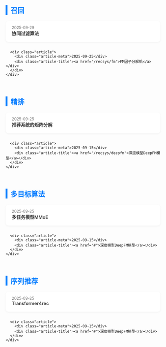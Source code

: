 
  <style>

    h1 {
      text-align: center;
      color: #222;
      margin-bottom: 40px;
    }

    .topic {
      margin-bottom: 50px;
      max-width: 800px;
      margin-left: auto;
      margin-right: auto;
    }

    .topic-title {
      font-size: 1.6em;
      font-weight: bold;
      color: #007bff;
      border-left: 6px solid #007bff;
      padding-left: 10px;
      margin-bottom: 20px;
    }

    .article-list {
      display: flex;
      flex-direction: column;
      gap: 12px;
    }

    .article {
      background: #fff;
      border-radius: 10px;
      padding: 14px 20px;
      box-shadow: 0 2px 6px rgba(0, 0, 0, 0.05);
      transition: 0.2s ease;
    }

    .article:hover {
      transform: translateY(-3px);
      box-shadow: 0 4px 12px rgba(0, 0, 0, 0.1);
    }

    .article-title {
      font-size: 1.05em;
      font-weight: 600;
      color: #333;
      margin-bottom: 4px;
    }

    .article-title a {
      text-decoration: none;
      color: inherit;
    }

    .article-title a:hover {
      color: #007bff;
    }

    .article-meta {
      font-size: 0.9em;
      color: #777;
    }

    @media (max-width: 600px) {
      body {
        padding: 20px;
      }
      .topic-title {
        font-size: 1.3em;
      }
    }
  </style>
<div class="category-container">
  <section class="topic">
    <div class="topic-title">召回</div>
    <div class="article-list">
      <div class="article">
        <div class="article-meta">2025-09-29</div>
        <div class="article-title"><a href="/recsys/cf">协同过滤算法</a></div>
      </div>

      <div class="article">
        <div class="article-meta">2025-09-25</div>
        <div class="article-title"><a href="/recsys/fm">FM因子分解机</a></div>
      </div>
    </div>
  </section>

  <!-- Topic 2 -->
  <section class="topic">
    <div class="topic-title">精排</div>
    <div class="article-list">
      <div class="article">
        <div class="article-meta">2025-09-25</div>
        <div class="article-title"><a href="/recsys/mf">推荐系统的矩阵分解</a></div>
      </div>

      <div class="article">
        <div class="article-meta">2025-09-15</div>
        <div class="article-title"><a href="/recsys/deepfm">深度模型DeepFM模型</a></div>
      </div>
    </div>
  </section>

  <!-- Topic 3 -->
  <section class="topic">
    <div class="topic-title">多目标算法</div>
    <div class="article-list">
      <div class="article">
        <div class="article-meta">2025-09-25</div>
        <div class="article-title"><a href="/recsys/mmoe">多任务模型MMoE</a></div>
      </div>

      <div class="article">
        <div class="article-meta">2025-09-15</div>
        <div class="article-title"><a href="#">深度模型DeepFM模型</a></div>
      </div>
    </div>
  </section>

  <!-- Topic 4 -->
  <section class="topic">
    <div class="topic-title">序列推荐</div>
    <div class="article-list">
      <div class="article">
        <div class="article-meta">2025-09-25</div>
        <div class="article-title"><a href="#">Transformer4rec</a></div>
      </div>

      <div class="article">
        <div class="article-meta">2025-09-15</div>
        <div class="article-title"><a href="#">深度模型DeepFM模型</a></div>
      </div>
    </div>
  </section>
</div>
